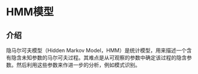 # HMM模型

## 介绍

隐马尔可夫模型（Hidden Markov Model，HMM）是统计模型，用来描述一个含有隐含未知参数的马尔可夫过程。其难点是从可观察的参数中确定该过程的隐含参数。然后利用这些参数来作进一步的分析，例如模式识别。
